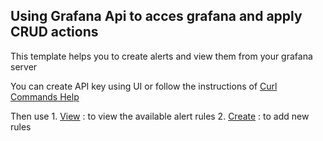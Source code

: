 ## Using Grafana Api to acces grafana and apply CRUD actions
This template helps you to create alerts and view them from your grafana server

You can create API key using UI or follow the instructions of [Curl Commands Help](./curlAPIcommand.md)

Then use 
    1. [View](./alertslist.py) : to view the available alert rules
    2. [Create](./createAlert.py) : to add new rules